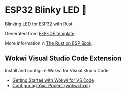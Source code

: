 # ESP32 Blinky LED :crab:

Blinking LED for ESP32 with Rust.

Generated from [ESP-IDF template](https://github.com/esp-rs/esp-idf-template).

More information in [The Rust on ESP Book](https://esp-rs.github.io/book/).

## Wokwi Visual Studio Code Extension

Install and configure Wokwi for Visual Studio Code:
- [Getting Started with Wokwi for VS Code](https://docs.wokwi.com/vscode/getting-started)
- [Configuring Your Project (wokwi.toml)](https://docs.wokwi.com/vscode/project-config)
